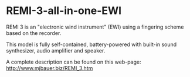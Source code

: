 # REMI-3-all-in-one-EWI

REMI 3 is an "electronic wind instrument" (EWI) using a fingering scheme based on the recorder. 

This model is fully self-contained, battery-powered with built-in sound synthesizer, audio amplifier and speaker. 

A complete description can be found on this web-page:
http://www.mjbauer.biz/REMI_3.htm
